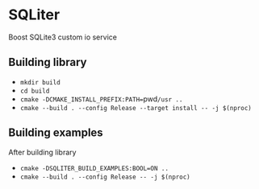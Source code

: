 # SQLiter

Boost SQLite3 custom io service

Building library
---

- `mkdir build`
- `cd build`
- `cmake -DCMAKE_INSTALL_PREFIX:PATH=`pwd`/usr ..`
- `cmake --build . --config Release --target install -- -j $(nproc)`

Building examples
---

After building library
- `cmake -DSQLITER_BUILD_EXAMPLES:BOOL=ON ..`
- `cmake --build . --config Release -- -j $(nproc)`


